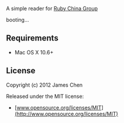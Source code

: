 A simple reader for [Ruby China Group](http://ruby-china.org)

booting...

## Requirements

* Mac OS X 10.6+


## License

Copyright (c) 2012 James Chen

Released under the MIT license:

* [www.opensource.org/licenses/MIT](http://www.opensource.org/licenses/MIT)
